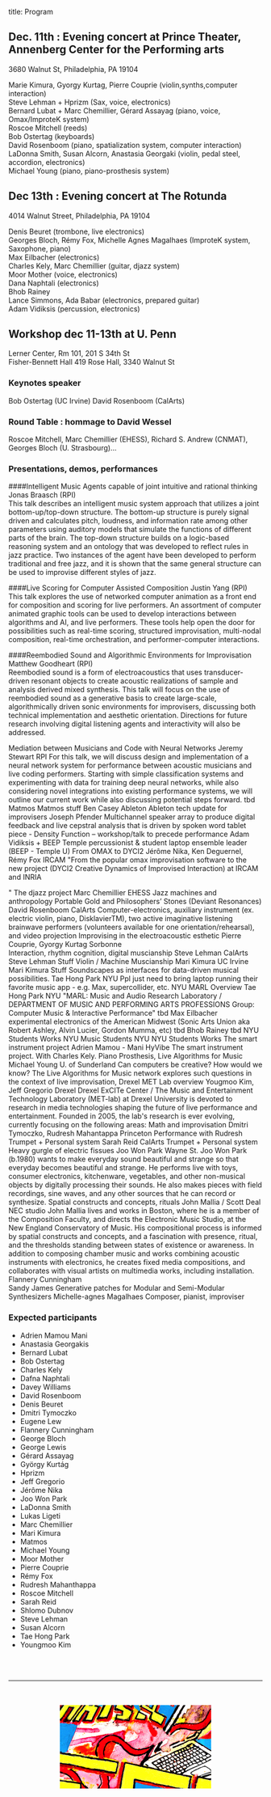 title: Program


## Dec. 11th : Evening concert at Prince Theater, Annenberg Center for the Performing arts
3680 Walnut St, Philadelphia, PA 19104  

Marie Kimura, Gyorgy Kurtag, Pierre Couprie (violin,synths,computer interaction)  
Steve Lehman + Hprizm  (Sax, voice, electronics)  
Bernard Lubat + Marc Chemillier, Gérard Assayag (piano, voice, Omax/ImproteK system)  
Roscoe Mitchell (reeds)  
Bob Ostertag (keyboards)  
David Rosenboom  (piano, spatialization system, computer interaction)  
LaDonna Smith, Susan Alcorn, Anastasia Georgaki (violin, pedal steel, accordion, electronics)  
Michael Young  (piano, piano-prosthesis system)  

## Dec 13th : Evening concert at The Rotunda
4014 Walnut Street, Philadelphia, PA 19104  

Denis Beuret (trombone, live electronics)  
Georges Bloch, Rémy Fox, Michelle Agnes Magalhaes (ImproteK system, Saxophone, piano)  
Max Eilbacher (electronics)  
Charles Kely, Marc Chemillier (guitar, djazz system)  
Moor Mother (voice, electronics)  
Dana Naphtali (electronics)  
Bhob Rainey  
Lance Simmons, Ada Babar (electronics, prepared guitar)  
Adam Vidiksis (percussion, electronics)  

## Workshop dec 11-13th at U. Penn
Lerner Center, Rm 101, 201 S 34th St  
Fisher-Bennett Hall	419 Rose Hall, 3340 Walnut St  

### Keynotes speaker

Bob Ostertag (UC Irvine)
David Rosenboom (CalArts)

### Round Table : hommage to David Wessel
Roscoe Mitchell, Marc Chemillier (EHESS), Richard S. Andrew (CNMAT), Georges Bloch (U. Strasbourg)...

### Presentations, demos, performances

####Intelligent Music Agents capable of joint intuitive and rational thinking
Jonas Braasch (RPI)  
This talk describes an intelligent music system approach that utilizes a joint bottom-up/top-down structure. The bottom-up structure is purely signal driven and calculates pitch, loudness, and information rate among other parameters using auditory models that simulate the functions of different parts of the brain. The top-down structure builds on a logic-based reasoning system and an ontology that was developed to reflect rules in jazz practice. Two instances of the agent have been developed to perform traditional and free jazz, and it is shown that the same general structure can be used to improvise different styles of jazz.

####Live Scoring for Computer Assisted Composition
Justin Yang	(RPI)  
This talk explores the use of networked computer animation as a front end for composition and scoring for live performers. An assortment of computer animated graphic tools can be used to develop interactions between algorithms and AI, and live performers. These tools help open the door for possibilities such as real-time scoring, structured improvisation, multi-nodal composition, real-time orchestration, and performer-computer interactions.

####Reembodied Sound and Algorithmic Environments for Improvisation
Matthew Goodheart (RPI)  
Reembodied sound is a form of electroacoustics that uses transducer-driven resonant objects to create acoustic realizations of sample and analysis derived mixed synthesis. This talk will focus on the use of reembodied sound as a generative basis to create large-scale, algorithmically driven sonic environments for improvisers, discussing both technical implementation and aesthetic orientation. Directions for future research involving digital listening agents and interactivity will also be addressed.

Mediation between Musicians and Code with Neural Networks	Jeremy Stewart	RPI	For this talk, we will discuss design and implementation of a neural network system for performance between acoustic musicians and live coding performers. Starting with simple classification systems and experimenting with data for training deep neural networks, while also considering novel integrations into existing performance systems, we will outline our current work while also discussing potential steps forward.
tbd	Matmos		Matmos stuff
	Ben Casey	Ableton	Ableton tech update for improvisers
	Joseph Pfender		Multichannel speaker array to produce digital feedback and live cepstral analysis that is driven by spoken word
tablet piece - Density Function – workshop/talk to precede performance	Adam Vidiksis + BEEP	Temple	percussionist & student laptop ensemble leader (BEEP - Temple U)
From OMAX to DYCI2	Jérôme Nika, Ken Deguernel, Rémy Fox	IRCAM	"From the popular omax improvisation software to the new project (DYCI2 Creative Dynamics of Improvised Interaction) at IRCAM and INRIA

"
The djazz project	Marc Chemillier	EHESS	Jazz machines and anthropology
Portable Gold and Philosophers’ Stones (Deviant Resonances)	David Rosenboom	CalArts	Computer-electronics, auxiliary instrument (ex. electric violin, piano, DisklavierTM), two active imaginative listening brainwave performers (volunteers available for one orientation/rehearsal), and video projection
Improvising in the electroacoustic esthetic	Pierre Couprie, Gyorgy Kurtag	Sorbonne	
Interaction, rhythm cognition, digital muscianship	Steve Lehman	CalArts	Steve Lehman Stuff
Violin / Machine Muscianship	Mari Kimura	UC Irvine	Mari Kimura Stuff
Soundscapes as interfaces for data-driven musical possibilities.	Tae Hong Park	NYU	Ppl just need to bring laptop running their favorite music app - e.g. Max, supercollider, etc.
NYU MARL Overview	Tae Hong Park	NYU	"MARL: Music and Audio Research Laboratory / DEPARTMENT OF MUSIC AND PERFORMING ARTS PROFESSIONS
Group: Computer Music & Interactive Performance"
tbd	Max Eilbacher		experimental electronics of the American Midwest (Sonic Arts Union aka Robert Ashley, Alvin Lucier, Gordon Mumma, etc)
tbd	Bhob Rainey		tbd
NYU Students Works	NYU Music Students	NYU	NYU Students Works
The smart instrument project	Adrien Mamou - Mani	HyVibe	The smart instrument project. With Charles Kely.
Piano Prosthesis, Live Algorithms for Music	Michael Young	U. of Sunderland	Can computers be creative? How would we know? The Live Algorithms for Music network explores such questions in the context of live improvisation,
Drexel MET Lab overview	Yougmoo Kim, Jeff Gregorio	Drexel	Drexel ExCITe Center / The Music and Entertainment Technology Laboratory (MET-lab) at Drexel University is devoted to research in media technologies shaping the future of live performance and entertainment. Founded in 2005, the lab's research is ever evolving, currently focusing on the following areas:
Math and improvisation	Dmitri Tymoczko, Rudresh Mahantappa	Princeton	Performance with Rudresh
Trumpet + Personal system	Sarah Reid	CalArts	Trumpet + Personal system
Heavy gurgle of electric fissues	Joo Won Park	Wayne St.	Joo Won Park (b.1980) wants to make everyday sound beautiful and strange so that everyday becomes beautiful and strange. He performs live with toys, consumer electronics, kitchenware, vegetables, and other non-musical objects by digitally processing their sounds. He also makes pieces with field recordings, sine waves, and any other sources that he can record or synthesize.
Spatial constructs and concepts, rituals	John Mallia / Scott Deal	NEC studio	John Mallia lives and works in Boston, where he is a member of the Composition Faculty, and directs the Electronic Music Studio, at the New England Conservatory of Music. His compositional process is informed by spatial constructs and concepts, and a fascination with presence, ritual, and the thresholds standing between states of existence or awareness. In addition to composing chamber music and works combining acoustic instruments with electronics, he creates fixed media compositions, and collaborates with visual artists on multimedia works, including installation.
	Flannery Cunningham		
	Sandy James		Generative patches for Modular and Semi-Modular Synthesizers
	Michelle-agnes Magalhaes		Composer, pianist, improviser


### Expected participants

- Adrien Mamou Mani
- Anastasia Georgakis
- Bernard Lubat
- Bob Ostertag  
- Charles Kely
- Dafna Naphtali
- Davey Williams
- David Rosenboom
- Denis Beuret
- Dmitri Tymoczko
- Eugene Lew
- Flannery Cunningham
- George Bloch
- George Lewis
- Gérard Assayag
- György Kurtág
- Hprizm
- Jeff Gregorio
- Jérôme Nika
- Joo Won Park
- LaDonna Smith
- Lukas Ligeti
- Marc Chemillier
- Mari Kimura
- Matmos
- Michael Young
- Moor Mother
- Pierre Couprie
- Rémy Fox
- Rudresh Mahanthappa
- Roscoe Mitchell
- Sarah Reid
- Shlomo Dubnov
- Steve Lehman
- Susan Alcorn
- Tae Hong Park
- Youngmoo Kim

<br><br>

---

<p align="center">
   <br><br>
  <img src="../images/IKPoster_frag10.png" width="300">
   <br><br>
</p>
